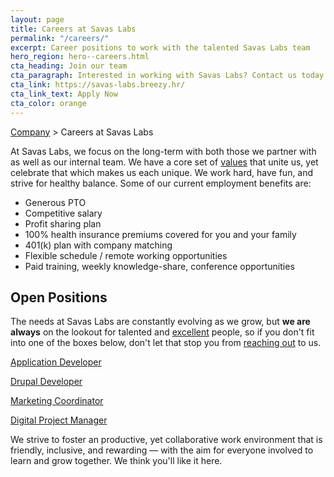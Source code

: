 ```yaml
---
layout: page
title: Careers at Savas Labs
permalink: "/careers/"
excerpt: Career positions to work with the talented Savas Labs team
hero_region: hero--careers.html
cta_heading: Join our team
cta_paragraph: Interested in working with Savas Labs? Contact us today.
cta_link: https://savas-labs.breezy.hr/
cta_link_text: Apply Now
cta_color: orange
---
```


[Company](/company) > Careers at Savas Labs

At Savas Labs, we focus on the long-term with both those we partner with as well as our internal team. We have a core set of [values](/company/mission-and-values/) that unite us, yet celebrate that which makes us each unique. We work hard, have fun, and strive for healthy balance. Some of our current employment benefits are:

 - Generous PTO
 - Competitive salary
 - Profit sharing plan
 - 100% health insurance premiums covered for you and your family
 - 401(k) plan with company matching
 - Flexible schedule / remote working opportunities
 - Paid training, weekly knowledge-share, conference opportunities

## Open Positions

The needs at Savas Labs are constantly evolving as we grow, but **we are always** on the lookout for talented and [excellent](/company/mission-and-values/#excel) people, so if you don't fit into one of the boxes below, don't let that stop you from [reaching out](/contact) to us.

[Application Developer](/application-developer)

[Drupal Developer](/drupal-developer)

[Marketing Coordinator](/marketing-coordinator)

[Digital Project Manager](/digital-project-manager)

<!--
[Product Designer](/product-designer)

-->

We strive to foster an productive, yet collaborative work environment that is friendly, inclusive, and rewarding — with the aim for everyone involved to learn and grow together. We think you'll like it here.